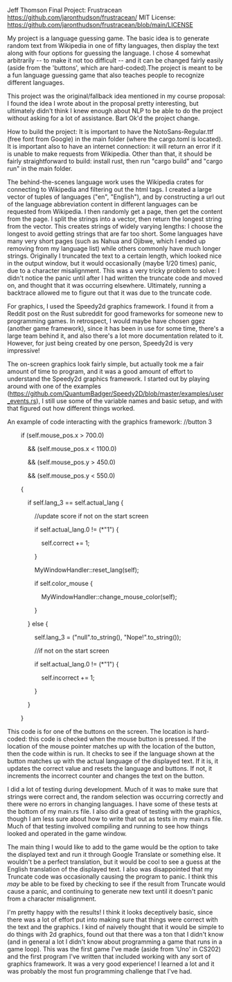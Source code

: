 Jeff Thomson
Final Project: Frustracean
https://github.com/jaronthudson/frustracean/
MIT License: https://github.com/jaronthudson/frustracean/blob/main/LICENSE

My project is a language guessing game. The basic idea is to generate random text from Wikipedia
in one of fifty languages, then display the text along with four options for guessing the language.
I chose 4 somewhat arbitrarily -- to make it not too difficult -- and it can be changed fairly
easily (aside from the 'buttons', which are hard-coded).The project is meant to be a fun language
guessing game that also teaches people to recognize different languages. 

This project was the original/fallback idea mentioned in my course proposal: I found the idea I wrote about in
the proposal pretty interesting, but ultimately didn't think I knew enough about NLP to be able
to do the project without asking for a lot of assistance. Bart Ok'd the project change.

How to build the project:
It is important to have the NotoSans-Regular.ttf (free font from Google) in the main folder 
(where the cargo.toml is located). It is important also to have an internet connection: it will return
an error if it is unable to make requests from Wikipedia. Other than that, it should be fairly straightforward
to build: install rust, then run "cargo build" and "cargo run" in the main folder.

The behind-the-scenes language work uses the Wikipedia crates for connecting to Wikipedia and filtering 
out the html tags. I created a large vector of tuples of languages ("en", "English"), and by constructing
a url out of the language abbreviation content in different languages can be requested from Wikipedia.
I then randomly get a page, then get the content from the page. I split the strings into a vector, then
return the longest string from the vector. This creates strings of widely varying lengths: I choose the 
longest to avoid getting strings that are far too short. Some languages have many very short pages
(such as Nahua and Ojibwe, which I ended up removing from my language list) while others commonly
have much longer strings. Originally I truncated the text to a certain length, which looked nice in
the output window, but it would occasionally (maybe 1/20 times) panic, due to a character misalignment.
This was a very tricky problem to solve: I didn't notice the panic until after I had written the truncate
code and moved on, and thought that it was occurring elsewhere. Ultimately, running a backtrace allowed me to
figure out that it was due to the truncate code.

For graphics, I used the Speedy2d graphics framework. I found it from a Reddit post on the Rust subreddit for
good frameworks for someone new to programming games. In retrospect, I would maybe have chosen ggez 
(another game framework), since it has been in use for some time, there's a large team behind it,
and also there's a lot more documentation related to it. However, for just being created by one person,
Speedy2d is very impressive!

The on-screen graphics look fairly simple, but actually took me a fair amount of time to program, and it was
a good amount of effort to understand the Speedy2d graphics framework. I started out by playing around with 
one of the examples (https://github.com/QuantumBadger/Speedy2D/blob/master/examples/user_events.rs), I still 
use some of the variable names and basic setup, and with that figured out how different things worked.

An example of code interacting with the graphics framework:
//button 3

        if (self.mouse_pos.x > 700.0)

            && (self.mouse_pos.x < 1100.0)

            && (self.mouse_pos.y > 450.0)

            && (self.mouse_pos.y < 550.0)

        {

            if self.lang_3 == self.actual_lang {

                //update score if not on the start screen

                if self.actual_lang.0 != (*"1") {

                    self.correct += 1;

                }

                MyWindowHandler::reset_lang(self);

                if self.color_mouse {

                    MyWindowHandler::change_mouse_color(self);

                }

            } else {

                self.lang_3 = ("null".to_string(), "Nope!".to_string());

                //if not on the start screen

                if self.actual_lang.0 != (*"1") {

                    self.incorrect += 1;

                }

            }

        }
        
This code is for one of the buttons on the screen. The location is hard-coded: this code is checked when the
mouse button is pressed. If the location of the mouse pointer matches up with the location of the button, then
the code within is run. It checks to see if the language shown at the button matches up with the actual language
of the displayed text. If it is, it updates the correct value and resets the language and buttons. If not, it
increments the incorrect counter and changes the text on the button.

I did a lot of testing during development. Much of it was to make sure that strings were correct and, the 
random selection was occurring correctly and there were no errors in changing languages. I have some of 
these tests at the bottom of my main.rs file. I also did a great of testing with the graphics, though 
I am less sure about how to write that out as tests in my main.rs file. Much of that testing involved
compiling and running to see how things looked and operated in the game window.

The main thing I would like to add to the game would be the option to take the displayed text and run it through
Google Translate or something else. It wouldn't be a perfect translation, but it would be cool to see a guess
at the English translation of the displayed text. I also was disappointed that my Truncate code was occasionally
causing the program to panic. I think this *may* be able to be fixed by checking to see if the result from Truncate
would cause a panic, and continuing to generate new text until it doesn't panic from a character misalignment.

I'm pretty happy with the results! I think it looks deceptively basic, since there was a lot of effort put into
making sure that things were correct with the text and the graphics. I kind of naively thought that it would be
simple to do things with 2d graphics, found out that there was a ton that I didn't know (and in general a lot
I didn't know about programming a game that runs in a game loop). This was the first game I've made
(aside from 'Uno' in CS202) and the first program I've written that included working with any sort of graphics
framework. It was a very good experience! I learned a lot and it was probably the most fun programming
challenge that I've had. 
